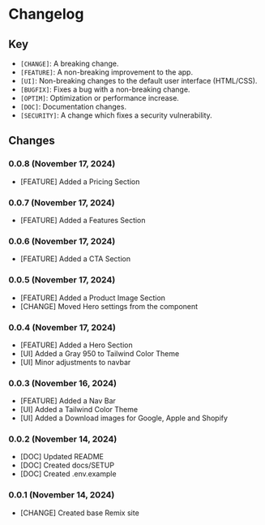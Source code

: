 # Changelog

## Key

* `[CHANGE]`: A breaking change. 
* `[FEATURE]`: A non-breaking improvement to the app. 
* `[UI]`: Non-breaking changes to the default user interface (HTML/CSS).
* `[BUGFIX]`: Fixes a bug with a non-breaking change.
* `[OPTIM]`: Optimization or performance increase.
* `[DOC]`: Documentation changes.
* `[SECURITY]`: A change which fixes a security vulnerability.


## Changes


### 0.0.8 (November 17, 2024)

* [FEATURE] Added a Pricing Section

### 0.0.7 (November 17, 2024)

* [FEATURE] Added a Features Section

### 0.0.6 (November 17, 2024)

* [FEATURE] Added a CTA Section

### 0.0.5 (November 17, 2024)

* [FEATURE] Added a Product Image Section
* [CHANGE] Moved Hero settings from the component 

### 0.0.4 (November 17, 2024)

* [FEATURE] Added a Hero Section
* [UI] Added a Gray 950 to Tailwind Color Theme
* [UI] Minor adjustments to navbar

### 0.0.3 (November 16, 2024)

* [FEATURE] Added a Nav Bar
* [UI] Added a Tailwind Color Theme
* [UI] Added a Download images for Google, Apple and Shopify

### 0.0.2 (November 14, 2024)

* [DOC] Updated README
* [DOC] Created docs/SETUP
* [DOC] Created .env.example

### 0.0.1 (November 14, 2024)

* [CHANGE] Created base Remix site